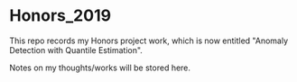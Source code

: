 # Honors_2019


This repo records my Honors project work, which is now entitled "Anomaly Detection with Quantile Estimation".

Notes on my thoughts/works will be stored here.
